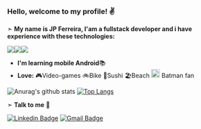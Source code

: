 ### Hello, welcome to my profile! ✌️

➣ **My name is JP Ferreira, I'am a fullstack developer and i have experience with these technologies:**

<img src="https://img.shields.io/badge/java-%23ED8B00.svg?&style=for-the-badge&logo=java&logoColor=white"/><img src="https://img.shields.io/badge/spring%20-%236DB33F.svg?&style=for-the-badge&logo=spring&logoColor=white"/><img src="https://img.shields.io/badge/angular%20-%23DD0031.svg?&style=for-the-badge&logo=angular&logoColor=white"/>

- **I'm learning mobile Android**📚
- **Love:**
 🎮Video-games
 🚲Bike
 🍣Sushi
 🏖️Beach
 <img src="https://img.icons8.com/color/48/000000/batman-old.png" width="20" height="20"> Batman fan

![Anurag's github stats](https://github-readme-stats.vercel.app/api?username=jpferreiradev&theme=dark&count_private=true&show_icons=true&title_color=f38902c9&icon_color=f38902c9&line_height=20)
[![Top Langs](https://github-readme-stats.vercel.app/api/top-langs/?username=jpferreiradev&theme=dark&layout=compact&show_icons=true&title_color=f38902c9&icon_color=f38902c9)](https://github.com/anuraghazra/github-readme-stats)


➣ **Talk to me** 🔗

[![Linkedin Badge](https://img.shields.io/badge/LinkedIn-0077B5?style=for-the-badge&logo=linkedin&logoColor=white&link=https://www.linkedin.com/in/jo%C3%A3o-paulo-ferreira-33943a43//)](https://www.linkedin.com/in/jo%C3%A3o-paulo-ferreira-33943a43)
[![Gmail Badge](https://img.shields.io/badge/Gmail-D14836?style=for-the-badge&logo=gmaillogoColor=whitelink=mailto:jpferreira.dev@gmail.com)](mailto:jpferreira.dev@gmail.com)
